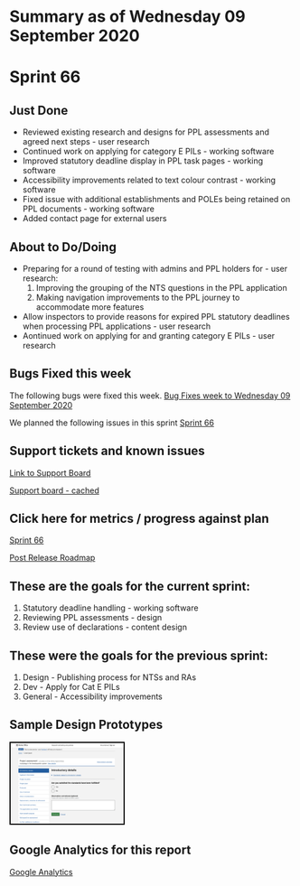 # Summary as of Wednesday 09 September 2020 

# Sprint 66

## Just Done
* Reviewed existing research and designs for PPL assessments and agreed next steps - user research
* Continued work on applying for category E PILs - working software
* Improved statutory deadline display in PPL task pages - working software
* Accessibility improvements related to text colour contrast - working software
* Fixed issue with additional establishments and POLEs being retained on PPL documents - working software
* Added contact page for external users

## About to Do/Doing
* Preparing for a round of testing with admins and PPL holders for - user research: 
	1. Improving the grouping of the NTS questions in the PPL application 
	2. Making navigation improvements to the PPL journey to accommodate more features
* Allow inspectors to provide reasons for expired PPL statutory deadlines when processing PPL applications - user research
* Aontinued work on applying for and granting category E PILs - user research

## Bugs Fixed this week
The following bugs were fixed this week.
[Bug Fixes week to Wednesday 09 September 2020](graphs/bugs09092020.png)

We planned the following issues in this sprint 
[Sprint 66](graphs/sprint09092020.png)

## Support tickets and known issues
[Link to Support Board](https://collaboration.homeoffice.gov.uk/jira/secure/RapidBoard.jspa?rapidView=1717&selectedIssue=ASSB-253)

[Support board - cached](graphs/supportBoard09092020.png)

## Click here for metrics / progress against plan
[Sprint 66](graphs/progress09092020.png)

[Post Release Roadmap](graphs/roadmap09092020.png)

## These are the goals for the current sprint:

1. Statutory deadline handling - working software 
2. Reviewing PPL assessments - design 
3. Review use of declarations - content design

## These were the goals for the previous sprint:

1. Design - Publishing process for NTSs and RAs 
2. Dev - Apply for Cat E PILs 
3. General - Accessibility improvements

## Sample Design Prototypes
<a href="graphs/proto1_09092020.png"><img src="graphs/proto1_09092020.png" alt="HTML5 Icon" width="200" style="border:2px solid black"></a>
<br>


## Google Analytics for this report
[Google Analytics](graphs/GA09092020.png)

